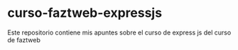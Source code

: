 # curso-faztweb-expressjs
Este repositorio contiene mis apuntes sobre el curso de express js del curso de faztweb
